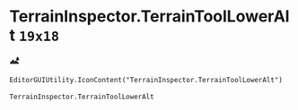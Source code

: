 # TerrainInspector.TerrainToolLowerAlt `19x18`
<img src="/img/TerrainInspector.TerrainToolLowerAlt.png" width=19 height=18>

``` CSharp
EditorGUIUtility.IconContent("TerrainInspector.TerrainToolLowerAlt")
```
```
TerrainInspector.TerrainToolLowerAlt
```
